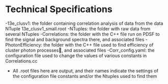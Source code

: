 # Technical Specifications

-13e_clusv1: the folder containing correlation analysis of data from the data NTuple 13e_clusv1_small.root
-NTuples: the folder with raw data from several NTuples
-Correlations: the folder with the C++ file run on PDSF to find the signal and background spectra there, and associated files
-PhotonEfficiency: the folder with the C++ file used to find efficiency of cluster photon processes, and associated files
-Corr_config.yaml: the configuration file used to change the values of various constants in Correlations.cc
- All .root files here are output, and their names indicate the settings of the configuration file constants and/or the Ntuples used to find them
